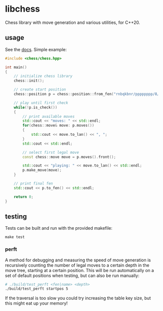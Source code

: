 # libchess

Chess library with move generation and various utilities, for C++20.

## usage

See the [docs](docs/chess.md). Simple example:

```cpp
#include <chess/chess.hpp>

int main()
{
	// initialize chess library
	chess::init();

	// create start position
	chess::position p = chess::position::from_fen("rnbqkbnr/pppppppp/8/8/8/8/PPPPPPPP/RNBQKBNR w KQkq - 0 1"); // fen also declared as position::fen_start

	// play until first check
	while(!p.is_check())
	{
		// print available moves
		std::cout << "moves: " << std::endl;
		for(chess::move& move: p.moves())
		{
			std::cout << move.to_lan() << ", ";
		}
		std::cout << std::endl;

		// select first legal move
		const chess::move move = p.moves().front();

		std::cout << "playing: " << move.to_lan() << std::endl;
		p.make_move(move);
	}

	// print final fen
	std::cout << p.to_fen() << std::endl;

	return 0;
}
```

## testing

Tests can be built and run with the provided makefile:

```
make test
```

### perft

A method for debugging and measuring the speed of move generation is recursively counting the number of legal moves to a certain depth in the move tree, starting at a certain position. This will be run automatically on a set of default positions when testing, but can also be run manually:

```bash
# ./build/test_perft <fen|name> <depth>
./build/test_perft startpos 5
```

If the traversal is too slow you could try increasing the table key size, but this might eat up your memory!